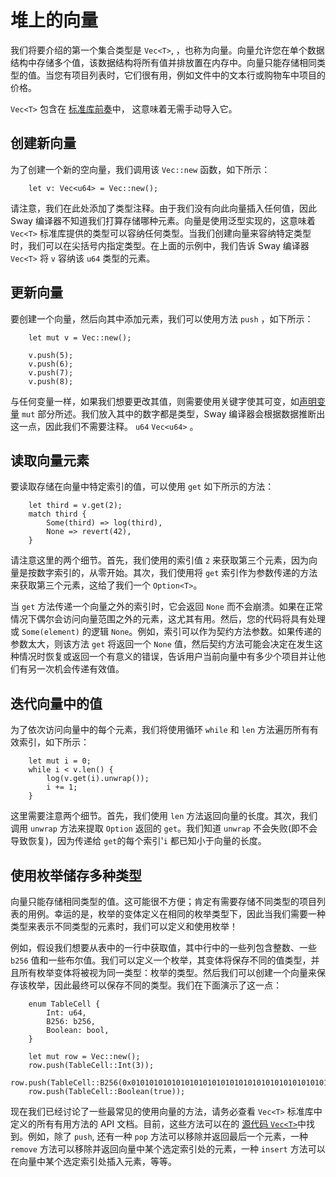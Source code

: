 # 堆上的向量

我们将要介绍的第一个集合类型是 `Vec<T>`, ，也称为向量。向量允许您在单个数据结构中存储多个值，该数据结构将所有值并排放置在内存中。向量只能存储相同类型的值。当您有项目列表时，它们很有用，例如文件中的文本行或购物车中项目的价格。

`Vec<T>` 包含在 [标准库前奏](../introduction/standard_library.md#standard-library-prelude)中， 这意味着无需手动导入它。

## 创建新向量

为了创建一个新的空向量，我们调用该 `Vec::new` 函数，如下所示：

```sway
    let v: Vec<u64> = Vec::new();
```

请注意，我们在此处添加了类型注释。由于我们没有向此向量插入任何值，因此 Sway 编译器不知道我们打算存储哪种元素。向量是使用泛型实现的，这意味着 `Vec<T>` 标准库提供的类型可以容纳任何类型。当我们创建向量来容纳特定类型时，我们可以在尖括号内指定类型。在上面的示例中，我们告诉 Sway 编译器 `Vec<T>` 将 `v` 容纳该 `u64` 类型的元素。

## 更新向量

要创建一个向量，然后向其中添加元素，我们可以使用方法 `push` ，如下所示：

```sway
    let mut v = Vec::new();

    v.push(5);
    v.push(6);
    v.push(7);
    v.push(8);
```

与任何变量一样，如果我们想要更改其值，则需要使用关键字使其可变，如[声明变量](../basics/variables.md#declaring-a-variable) `mut` 部分所述。我们放入其中的数字都是类型，Sway 编译器会根据数据推断出这一点，因此我们不需要注释。 `u64` `Vec<u64>` 。

## 读取向量元素

要读取存储在向量中特定索引的值，可以使用 `get` 如下所示的方法：

```sway
    let third = v.get(2);
    match third {
        Some(third) => log(third),
        None => revert(42),
    }
```

请注意这里的两个细节。首先，我们使用的索引值 `2` 来获取第三个元素，因为向量是按数字索引的，从零开始。其次，我们使用将 `get` 索引作为参数传递的方法来获取第三个元素，这给了我们一个 `Option<T>`。

当 `get` 方法传递一个向量之外的索引时，它会返回 `None` 而不会崩溃。如果在正常情况下偶尔会访问向量范围之外的元素，这尤其有用。然后，您的代码将具有处理 或 `Some(element)` 的逻辑 `None`。例如，索引可以作为契约方法参数。如果传递的参数太大，则该方法 `get` 将返回一个 `None` 值，然后契约方法可能会决定在发生这种情况时恢复或返回一个有意义的错误，告诉用户当前向量中有多少个项目并让他们有另一次机会传递有效值。

## 迭代向量中的值

为了依次访问向量中的每个元素，我们将使用循环 `while` 和 `len` 方法遍历所有有效索引，如下所示：

```sway
    let mut i = 0;
    while i < v.len() {
        log(v.get(i).unwrap());
        i += 1;
    }
```

这里需要注意两个细节。首先，我们使用 `len` 方法返回向量的长度。其次，我们调用 `unwrap` 方法来提取 `Option` 返回的 `get`。我们知道 `unwrap` 不会失败(即不会导致恢复)，因为传递给 `get`的每个索引'`i` 都已知小于向量的长度。

## 使用枚举储存多种类型

向量只能存储相同类型的值。这可能很不方便；肯定有需要存储不同类型的项目列表的用例。幸运的是，枚举的变体定义在相同的枚举类型下，因此当我们需要一种类型来表示不同类型的元素时，我们可以定义和使用枚举！

例如，假设我们想要从表中的一行中获取值，其中行中的一些列包含整数、一些 `b256` 值和一些布尔值。我们可以定义一个枚举，其变体将保存不同的值类型，并且所有枚举变体将被视为同一类型：枚举的类型。然后我们可以创建一个向量来保存该枚举，因此最终可以保存不同的类型。我们在下面演示了这一点：

```sway
    enum TableCell {
        Int: u64,
        B256: b256,
        Boolean: bool,
    }

    let mut row = Vec::new();
    row.push(TableCell::Int(3));
    row.push(TableCell::B256(0x0101010101010101010101010101010101010101010101010101010101010101));
    row.push(TableCell::Boolean(true));
```

现在我们已经讨论了一些最常见的使用向量的方法，请务必查看 `Vec<T>` 标准库中定义的所有有用方法的 API 文档。目前，这些方法可以在的 [源代码 `Vec<T>`](https://github.com/FuelLabs/sway/blob/master/sway-lib-std/src/vec.sw)中找到。例如，除了 `push`, 还有一种 `pop` 方法可以移除并返回最后一个元素，一种 `remove` 方法可以移除并返回向量中某个选定索引处的元素，一种 `insert` 方法可以在向量中某个选定索引处插入元素，等等。
